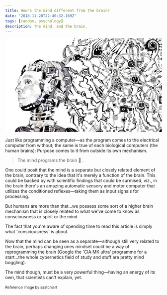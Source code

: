 ```yaml
---
title: How's the mind different from the brain?
date: "2018-11-20T22:40:32.169Z"
tags: [random, psychology]
description: The mind, and the brain.
---
```


![drawing the consciousness](./mind.jpg)

Just like programming a computer—as the program comes to the electrical computer from without; the same is true of each biological computers (the human brains): Purpose comes to it from outside its own mechanism.

> The mind programs the brain 🧠 .

One could posit that the mind is a separate but closely related element of the brain, contrary to the idea that it's merely a function of the brain. This could be backed by with scientific findings that could be surmised, viz., in the brain there's an amazing automatic sensory and motor computer that utilizes the conditioned reflexes—taking them as input signals for processing.

But humans are more than that...we possess some sort of a higher brain mechanism that is closely related to what we've come to know as consciousness or spirit or the mind.

The fact that you're aware of spending time to read this article is simply what 'consciousness' is about.

Now that the mind can be seen as a separate—although still very related to the brain, perhaps changing ones mindset could be a way of reprogramming the brain (Google the 'CIA MK ultra' programme for a start...the whole cybernetics field of study and stuff are pretty mind boggling).

The mind though, must be a very powerful thing—having an energy of its own, that scientists can't explain, yet.

<small> Reference image by saatchiart</small>
